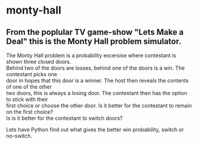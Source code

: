 # monty-hall

## From the poplular TV game-show "Lets Make a Deal" this is the Monty Hall problem simulator.

The Monty Hall problem is a probability excersise where contestant is shown three closed doors.<br>
Behind two of the doors are losses, behind one of the doors is a win. The contestant picks one<br>
door in hopes that this door is a winner. The host then reveals the contents of one of the other<br>
two doors, this is always a losing door. The contestant then has the option to stick with their<br>
first choice or choose the other door. Is it better for the contestant to remain on the first choice?<br>
Is is it better for the contestant to switch doors?<br>

Lets have Python find out what gives the better win probability, switch or no-switch.<br>
